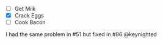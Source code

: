 * [ ] Get Milk
* [x] Crack Eggs
* [ ] Cook Bacon

I had the same problem in #51 but fixed in #86 @keynighted